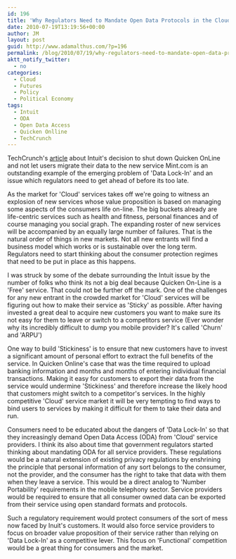 ```yaml
---
id: 196
title: 'Why Regulators Need to Mandate Open Data Protocols in the Cloud'
date: 2010-07-19T13:19:56+00:00
author: JM
layout: post
guid: http://www.adamalthus.com/?p=196
permalink: /blog/2010/07/19/why-regulators-need-to-mandate-open-data-protocols-in-the-cloud/
aktt_notify_twitter:
  - no
categories:
  - Cloud
  - Futures
  - Policy
  - Political Economy
tags:
  - Intuit
  - ODA
  - Open Data Access
  - Quicken Onlline
  - TechCrunch
---
```

TechCrunch's <a title="TechCrunch" href="http://techcrunch.com/2010/07/19/quicken-online-users-saw-the-bait-took-the-switch-to-mint-com-and-are-left-with-nothing/" target="_blank">article</a> about Intuit's decision to shut down Quicken OnLine and not let users migrate their data to the new service Mint.com is an outstanding example of the emerging problem of 'Data Lock-In' and an issue which regulators need to get ahead of before its too late.<!--more-->

As the market for 'Cloud' services takes off we're going to witness an explosion of new services whose value proposition is based on managing some aspects of the consumers life on-line. The big buckets already are life-centric services such as health and fitness, personal finances and of course managing you social graph. The expanding roster of new services will be accompanied by an equally large number of failures. That is the natural order of things in new markets. Not all new entrants will find a business model which works or is sustainable over the long term. Regulators need to start thinking about the consumer protection regimes that need to be put in place as this happens.

I was struck by some of the debate surrounding the Intuit issue by the number of folks who think its not a big deal because Quicken On-Line is a 'Free' service. That could not be further off the mark. One of the challenges for any new entrant in the crowded market for 'Cloud' services will be figuring out how to make their service as 'Sticky' as possible. After having invested a great deal to acquire new customers you want to make sure its not easy for them to leave or switch to a competitors service (Ever wonder why its incredibly difficult to dump you mobile provider? It's called 'Churn' and 'ARPU')

One way to build 'Stickiness' is to ensure that new customers have to invest a significant amount of personal effort to extract the full benefits of the service. In Quicken Online's case that was the time required to upload banking information and months and months of entering individual financial transactions. Making it easy for customers to export their data from the service would undermine 'Stickiness' and therefore increase the likely hood that customers might switch to a competitor's services. In the highly competitive 'Cloud' service market it will be very tempting to find ways to bind users to services by making it difficult for them to take their data and run.

Consumers need to be educated about the dangers of 'Data Lock-In' so that they increasingly demand Open Data Access (ODA) from 'Cloud' service providers. I think its also about time that government regulators started thinking about mandating ODA for all service providers. These regulations would be a natural extension of existing privacy regulations by enshrining the principle that personal information of any sort belongs to the consumer, not the provider, and the consumer has the right to take that data with them when they leave a service. This would be a direct analog to 'Number Portability' requirements in the mobile telephony sector. Service providers would be required to ensure that all consumer owned data can be exported from their service using open standard formats and protocols.

Such a regulatory requirement would protect consumers of the sort of mess now faced by Inuit's customers. It would also force service providers to focus on broader value proposition of their service rather than relying on 'Data Lock-In' as a competitive lever. This focus on 'Functional' competition would be a great thing for consumers and the market.
